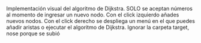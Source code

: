 Implementación visual del algoritmo de Dijkstra. 
SOLO se aceptan números al momento de ingresar un nuevo nodo. 
Con el click izquierdo añades nuevos nodos. 
Con el click derecho se despliega un menú en el que puedes añadir aristas o ejecutar el algoritmo de Dijkstra. 
Ignorar la carpeta target, nose porque se subió
